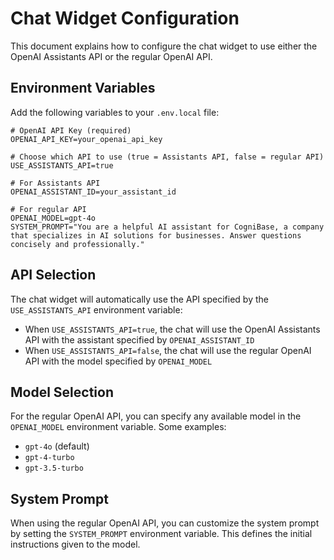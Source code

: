 # Chat Widget Configuration

This document explains how to configure the chat widget to use either the OpenAI Assistants API or the regular OpenAI API.

## Environment Variables

Add the following variables to your `.env.local` file:

```
# OpenAI API Key (required)
OPENAI_API_KEY=your_openai_api_key

# Choose which API to use (true = Assistants API, false = regular API)
USE_ASSISTANTS_API=true

# For Assistants API
OPENAI_ASSISTANT_ID=your_assistant_id

# For regular API
OPENAI_MODEL=gpt-4o
SYSTEM_PROMPT="You are a helpful AI assistant for CogniBase, a company that specializes in AI solutions for businesses. Answer questions concisely and professionally."
```

## API Selection

The chat widget will automatically use the API specified by the `USE_ASSISTANTS_API` environment variable:

- When `USE_ASSISTANTS_API=true`, the chat will use the OpenAI Assistants API with the assistant specified by `OPENAI_ASSISTANT_ID`
- When `USE_ASSISTANTS_API=false`, the chat will use the regular OpenAI API with the model specified by `OPENAI_MODEL`

## Model Selection

For the regular OpenAI API, you can specify any available model in the `OPENAI_MODEL` environment variable. Some examples:

- `gpt-4o` (default)
- `gpt-4-turbo`
- `gpt-3.5-turbo`

## System Prompt

When using the regular OpenAI API, you can customize the system prompt by setting the `SYSTEM_PROMPT` environment variable. This defines the initial instructions given to the model.
 